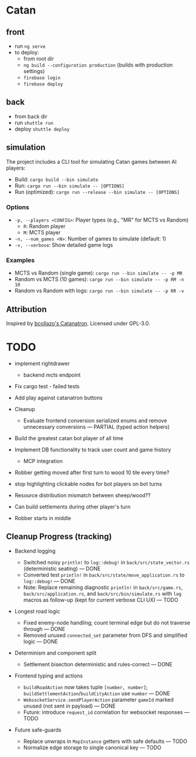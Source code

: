# Catan

## front

- run `ng serve`
- to deploy:
  - from root dir
  - `ng build --configuration production` (builds with production settings)
  - `firebase login`
  - `firebase deploy`

## back

- from back dir
- run `shuttle run`
- deploy `shuttle deploy`

## simulation

The project includes a CLI tool for simulating Catan games between AI players:

- Build: `cargo build --bin simulate`
- Run: `cargo run --bin simulate -- [OPTIONS]`
- Run (optimized): `cargo run --release --bin simulate -- [OPTIONS]`

### Options

- `-p, --players <CONFIG>`: Player types (e.g., "MR" for MCTS vs Random)
  - `R`: Random player
  - `M`: MCTS player
- `-n, --num_games <N>`: Number of games to simulate (default: 1)
- `-v, --verbose`: Show detailed game logs

### Examples

- MCTS vs Random (single game): `cargo run --bin simulate -- -p MR`
- Random vs MCTS (10 games): `cargo run --bin simulate -- -p RM -n 10`
- Random vs Random with logs: `cargo run --bin simulate -- -p RR -v`

## Attribution

Inspired by [bcollazo's Catanatron](https://github.com/bcollazo/catanatron). Licensed under GPL-3.0.


# TODO

- implement rightdrawer
  - backend mcts endpoint
- Fix cargo test - failed tests
- Add play against catanatron buttons
- Cleanup
  - Evaluate frontend conversion serialized enums and remove unnecessary conversions — PARTIAL (typed action helpers)

- Build the greatest catan bot player of all time
- Implement DB functionality to track user count and game history
  - MCP integration
- Robber getting moved after first turn to wood 10 tile every time?
- stop highlighting clickable nodes for bot players on bot turns
- Resource distribution mismatch between sheep/wood??
- Can build settlements during other player's turn
- Robber starts in middle

## Cleanup Progress (tracking)

- Backend logging
  - Switched noisy `println!` to `log::debug!` in `back/src/state_vector.rs` (deterministic seating) — DONE
  - Converted test `println!` in `back/src/state/move_application.rs` to `log::debug!` — DONE
  - Note: Replace remaining diagnostic `println!` in `back/src/game.rs`, `back/src/application.rs`, and `back/src/bin/simulate.rs` with `log` macros as follow-up (kept for current verbose CLI UX) — TODO

- Longest road logic
  - Fixed enemy-node handling; count terminal edge but do not traverse through — DONE
  - Removed unused `connected_set` parameter from DFS and simplified logic — DONE

- Determinism and component split
  - Settlement bisection deterministic and rules-correct — DONE

- Frontend typing and actions
  - `buildRoadAction` now takes tuple `[number, number]`; `buildSettlementAction`/`buildCityAction` use `number` — DONE
  - `WebsocketService.sendPlayerAction` parameter `gameId` marked unused (not sent in payload) — DONE
  - Future: introduce `request_id` correlation for websocket responses — TODO

- Future safe-guards
  - Replace unwraps in `MapInstance` getters with safe defaults — TODO
  - Normalize edge storage to single canonical key — TODO